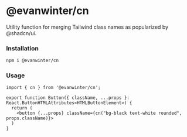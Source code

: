 # @evanwinter/cn

Utility function for merging Tailwind class names as popularized by @shadcn/ui.

### Installation

```bash
npm i @evanwinter/cn
```

### Usage

```tsx
import { cn } from '@evanwinter/cn';

export function Button({ className, ...props }: React.ButtonHTMLAttributes<HTMLButtonElement>) {
  return (
    <button {...props} className={cn("bg-black text-white rounded", props.className)}>
  )
}
```
